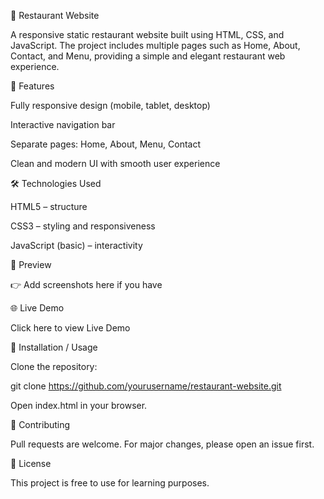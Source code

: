 🍴 Restaurant Website

A responsive static restaurant website built using HTML, CSS, and JavaScript.
The project includes multiple pages such as Home, About, Contact, and Menu, providing a simple and elegant restaurant web experience.

🌟 Features

Fully responsive design (mobile, tablet, desktop)

Interactive navigation bar

Separate pages: Home, About, Menu, Contact

Clean and modern UI with smooth user experience

🛠️ Technologies Used

HTML5 – structure

CSS3 – styling and responsiveness

JavaScript (basic) – interactivity

📸 Preview

👉 Add screenshots here if you have

🌐 Live Demo

Click here to view Live Demo

📂 Installation / Usage

Clone the repository:

git clone https://github.com/yourusername/restaurant-website.git


Open index.html in your browser.

🤝 Contributing

Pull requests are welcome. For major changes, please open an issue first.

📜 License

This project is free to use for learning purposes.
